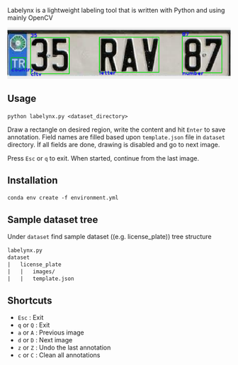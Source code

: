 <!-- ![Labelynx](asset/labelynx_logo.png "Labelynx") -->

Labelynx is a lightweight labeling tool that is written with Python and using mainly OpenCV

![Labelynx ss](asset/labelynx_ss.png "Labelynx Screenshot")

## Usage

`python labelynx.py <dataset_directory>`

Draw a rectangle on desired region, write the content and hit `Enter` to save annotation. Field names are filled based upon `template.json` file in `dataset` directory. İf all fields are done, drawing is disabled and go to next image.

Press `Esc` or `q` to exit. When started, continue from the last image.

## Installation

`conda env create -f environment.yml`

## Sample dataset tree

Under `dataset` find sample dataset ((e.g. license_plate)) tree structure

```
labelynx.py
dataset
|   license_plate
|   |   images/
|   |   template.json
```

## Shortcuts

* `Esc` : Exit
* `q` or `Q` : Exit
* `a` or `A` : Previous image
* `d` or `D` : Next image
* `z` or `Z` : Undo the last annotation
* `c` or `C` : Clean all annotations
